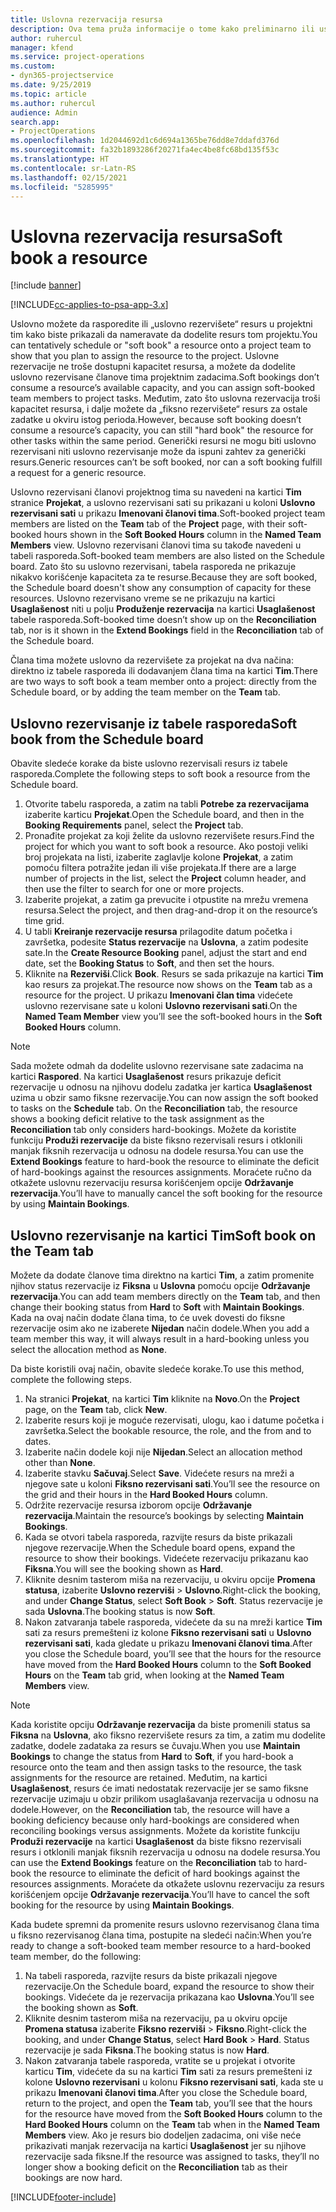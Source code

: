 ```yaml
---
title: Uslovna rezervacija resursa
description: Ova tema pruža informacije o tome kako preliminarno ili uslovno rezervisati članove projektnog tima.
author: ruhercul
manager: kfend
ms.service: project-operations
ms.custom:
- dyn365-projectservice
ms.date: 9/25/2019
ms.topic: article
ms.author: ruhercul
audience: Admin
search.app:
- ProjectOperations
ms.openlocfilehash: 1d2044692d1c6d694a1365be76dd8e7ddafd376d
ms.sourcegitcommit: fa32b1893286f20271fa4ec4be8fc68bd135f53c
ms.translationtype: HT
ms.contentlocale: sr-Latn-RS
ms.lasthandoff: 02/15/2021
ms.locfileid: "5285995"
---
```

# <a name="soft-book-a-resource"></a><span data-ttu-id="d213f-103">Uslovna rezervacija resursa</span><span class="sxs-lookup"><span data-stu-id="d213f-103">Soft book a resource</span></span>

[!include [banner](../includes/psa-now-project-operations.md)]

[!INCLUDE[cc-applies-to-psa-app-3.x](../includes/cc-applies-to-psa-app-3x.md)]

<span data-ttu-id="d213f-104">Uslovno možete da rasporedite ili „uslovno rezervišete“ resurs u projektni tim kako biste prikazali da nameravate da dodelite resurs tom projektu.</span><span class="sxs-lookup"><span data-stu-id="d213f-104">You can tentatively schedule or "soft book" a resource onto a project team to show that you plan to assign the resource to the project.</span></span> <span data-ttu-id="d213f-105">Uslovne rezervacije ne troše dostupni kapacitet resursa, a možete da dodelite uslovno rezervisane članove tima projektnim zadacima.</span><span class="sxs-lookup"><span data-stu-id="d213f-105">Soft bookings don’t consume a resource’s available capacity, and you can assign soft-booked team members to project tasks.</span></span> <span data-ttu-id="d213f-106">Međutim, zato što uslovna rezervacija troši kapacitet resursa, i dalje možete da „fiksno rezervišete“ resurs za ostale zadatke u okviru istog perioda.</span><span class="sxs-lookup"><span data-stu-id="d213f-106">However, because soft booking doesn’t consume a resource’s capacity, you can still "hard book" the resource for other tasks within the same period.</span></span> <span data-ttu-id="d213f-107">Generički resursi ne mogu biti uslovno rezervisani niti uslovno rezervisanje može da ispuni zahtev za generički resurs.</span><span class="sxs-lookup"><span data-stu-id="d213f-107">Generic resources can’t be soft booked, nor can a soft booking fulfill a request for a generic resource.</span></span>

<span data-ttu-id="d213f-108">Uslovno rezervisani članovi projektnog tima su navedeni na kartici **Tim** stranice **Projekat**, a uslovno rezervisani sati su prikazani u koloni **Uslovno rezervisani sati** u prikazu **Imenovani članovi tima**.</span><span class="sxs-lookup"><span data-stu-id="d213f-108">Soft-booked project team members are listed on the **Team** tab of the **Project** page, with their soft-booked hours shown in the **Soft Booked Hours** column in the **Named Team Members** view.</span></span> <span data-ttu-id="d213f-109">Uslovno rezervisani članovi tima su takođe navedeni u tabeli rasporeda.</span><span class="sxs-lookup"><span data-stu-id="d213f-109">Soft-booked team members are also listed on the Schedule board.</span></span> <span data-ttu-id="d213f-110">Zato što su uslovno rezervisani, tabela rasporeda ne prikazuje nikakvo korišćenje kapaciteta za te resurse.</span><span class="sxs-lookup"><span data-stu-id="d213f-110">Because they are soft booked, the Schedule board doesn't show any consumption of capacity for these resources.</span></span> <span data-ttu-id="d213f-111">Uslovno rezervisano vreme se ne prikazuju na kartici **Usaglašenost** niti u polju **Produženje rezervacija** na kartici **Usaglašenost** tabele rasporeda.</span><span class="sxs-lookup"><span data-stu-id="d213f-111">Soft-booked time doesn’t show up on the **Reconciliation** tab, nor is it shown in the **Extend Bookings** field in the **Reconciliation** tab of the Schedule board.</span></span> 

<span data-ttu-id="d213f-112">Člana tima možete uslovno da rezervišete za projekat na dva načina: direktno iz tabele rasporeda ili dodavanjem člana tima na kartici **Tim**.</span><span class="sxs-lookup"><span data-stu-id="d213f-112">There are two ways to soft book a team member onto a project: directly from the Schedule board, or by adding the team member on the **Team** tab.</span></span> 

## <a name="soft-book-from-the-schedule-board"></a><span data-ttu-id="d213f-113">Uslovno rezervisanje iz tabele rasporeda</span><span class="sxs-lookup"><span data-stu-id="d213f-113">Soft book from the Schedule board</span></span>
<span data-ttu-id="d213f-114">Obavite sledeće korake da biste uslovno rezervisali resurs iz tabele rasporeda.</span><span class="sxs-lookup"><span data-stu-id="d213f-114">Complete the following steps to soft book a resource from the Schedule board.</span></span> 

1. <span data-ttu-id="d213f-115">Otvorite tabelu rasporeda, a zatim na tabli **Potrebe za rezervacijama** izaberite karticu **Projekat**.</span><span class="sxs-lookup"><span data-stu-id="d213f-115">Open the Schedule board, and then in the **Booking Requirements** panel, select the **Project** tab.</span></span>
2. <span data-ttu-id="d213f-116">Pronađite projekat za koji želite da uslovno rezervišete resurs.</span><span class="sxs-lookup"><span data-stu-id="d213f-116">Find the project for which you want to soft book a resource.</span></span> <span data-ttu-id="d213f-117">Ako postoji veliki broj projekata na listi, izaberite zaglavlje kolone **Projekat**, a zatim pomoću filtera potražite jedan ili više projekata.</span><span class="sxs-lookup"><span data-stu-id="d213f-117">If there are a large number of projects in the list, select the **Project** column header, and then use the filter to search for one or more projects.</span></span>
3. <span data-ttu-id="d213f-118">Izaberite projekat, a zatim ga prevucite i otpustite na mrežu vremena resursa.</span><span class="sxs-lookup"><span data-stu-id="d213f-118">Select the project, and then drag-and-drop it on the resource’s time grid.</span></span>
5. <span data-ttu-id="d213f-119">U tabli **Kreiranje rezervacije resursa** prilagodite datum početka i završetka, podesite **Status rezervacije** na **Uslovna**, a zatim podesite sate.</span><span class="sxs-lookup"><span data-stu-id="d213f-119">In the **Create Resource Booking** panel, adjust the start and end date, set the **Booking Status** to **Soft**, and then set the hours.</span></span> 
6. <span data-ttu-id="d213f-120">Kliknite na **Rezerviši**.</span><span class="sxs-lookup"><span data-stu-id="d213f-120">Click **Book**.</span></span> <span data-ttu-id="d213f-121">Resurs se sada prikazuje na kartici **Tim** kao resurs za projekat.</span><span class="sxs-lookup"><span data-stu-id="d213f-121">The resource now shows on the **Team** tab as a resource for the project.</span></span> <span data-ttu-id="d213f-122">U prikazu **Imenovani član tima** videćete uslovno rezervisane sate u koloni **Uslovno rezervisani sati**.</span><span class="sxs-lookup"><span data-stu-id="d213f-122">On the **Named Team Member** view you’ll see the soft-booked hours in the **Soft Booked Hours** column.</span></span>

> [!NOTE]
> <span data-ttu-id="d213f-123">Sada možete odmah da dodelite uslovno rezervisane sate zadacima na kartici **Raspored**. Na kartici **Usaglašenost** resurs prikazuje deficit rezervacije u odnosu na njihovu dodelu zadatka jer kartica **Usaglašenost** uzima u obzir samo fiksne rezervacije.</span><span class="sxs-lookup"><span data-stu-id="d213f-123">You can now assign the soft booked to tasks on the **Schedule** tab. On the **Reconciliation** tab, the resource shows a booking deficit relative to the task assignment as the **Reconciliation** tab only considers hard-bookings.</span></span> <span data-ttu-id="d213f-124">Možete da koristite funkciju **Produži rezervacije** da biste fiksno rezervisali resurs i otklonili manjak fiksnih rezervacija u odnosu na dodele resursa.</span><span class="sxs-lookup"><span data-stu-id="d213f-124">You can use the **Extend Bookings** feature to hard-book the resource to eliminate the deficit of hard-bookings against the resources assignments.</span></span> <span data-ttu-id="d213f-125">Moraćete ručno da otkažete uslovnu rezervaciju resursa korišćenjem opcije **Održavanje rezervacija**.</span><span class="sxs-lookup"><span data-stu-id="d213f-125">You’ll have to manually cancel the soft booking for the resource by using **Maintain Bookings**.</span></span>

## <a name="soft-book-on-the-team-tab"></a><span data-ttu-id="d213f-126">Uslovno rezervisanje na kartici Tim</span><span class="sxs-lookup"><span data-stu-id="d213f-126">Soft book on the Team tab</span></span>

<span data-ttu-id="d213f-127">Možete da dodate članove tima direktno na kartici **Tim**, a zatim promenite njihov status rezervacije iz **Fiksna** u **Uslovna** pomoću opcije **Održavanje rezervacija**.</span><span class="sxs-lookup"><span data-stu-id="d213f-127">You can add team members directly on the **Team** tab, and then change their booking status from **Hard** to **Soft** with **Maintain Bookings**.</span></span> <span data-ttu-id="d213f-128">Kada na ovaj način dodate člana tima, to će uvek dovesti do fiksne rezervacije osim ako ne izaberete **Nijedan** način dodele.</span><span class="sxs-lookup"><span data-stu-id="d213f-128">When you add a team member this way, it will always result in a hard-booking unless you select the allocation method as **None**.</span></span>

<span data-ttu-id="d213f-129">Da biste koristili ovaj način, obavite sledeće korake.</span><span class="sxs-lookup"><span data-stu-id="d213f-129">To use this method, complete the following steps.</span></span>

1. <span data-ttu-id="d213f-130">Na stranici **Projekat**, na kartici **Tim** kliknite na **Novo**.</span><span class="sxs-lookup"><span data-stu-id="d213f-130">On the **Project** page, on the **Team** tab, click **New**.</span></span>
2. <span data-ttu-id="d213f-131">Izaberite resurs koji je moguće rezervisati, ulogu, kao i datume početka i završetka.</span><span class="sxs-lookup"><span data-stu-id="d213f-131">Select the bookable resource, the role, and the from and to dates.</span></span>
3. <span data-ttu-id="d213f-132">Izaberite način dodele koji nije **Nijedan**.</span><span class="sxs-lookup"><span data-stu-id="d213f-132">Select an allocation method other than **None**.</span></span>
4. <span data-ttu-id="d213f-133">Izaberite stavku **Sačuvaj**.</span><span class="sxs-lookup"><span data-stu-id="d213f-133">Select **Save**.</span></span> <span data-ttu-id="d213f-134">Videćete resurs na mreži a njegove sate u koloni **Fiksno rezervisani sati**.</span><span class="sxs-lookup"><span data-stu-id="d213f-134">You’ll see the resource on the grid and their hours in the **Hard Booked Hours** column.</span></span>
5. <span data-ttu-id="d213f-135">Održite rezervacije resursa izborom opcije **Održavanje rezervacija**.</span><span class="sxs-lookup"><span data-stu-id="d213f-135">Maintain the resource’s bookings by selecting **Maintain Bookings**.</span></span>
6. <span data-ttu-id="d213f-136">Kada se otvori tabela rasporeda, razvijte resurs da biste prikazali njegove rezervacije.</span><span class="sxs-lookup"><span data-stu-id="d213f-136">When the Schedule board opens, expand the resource to show their bookings.</span></span> <span data-ttu-id="d213f-137">Videćete rezervaciju prikazanu kao **Fiksna**.</span><span class="sxs-lookup"><span data-stu-id="d213f-137">You will see the booking shown as **Hard**.</span></span>
7. <span data-ttu-id="d213f-138">Kliknite desnim tasterom miša na rezervaciju, u okviru opcije **Promena statusa**, izaberite **Uslovno rezerviši** \> **Uslovno**.</span><span class="sxs-lookup"><span data-stu-id="d213f-138">Right-click the booking, and under **Change Status**, select **Soft Book** \> **Soft**.</span></span> <span data-ttu-id="d213f-139">Status rezervacije je sada **Uslovna**.</span><span class="sxs-lookup"><span data-stu-id="d213f-139">The booking status is now **Soft**.</span></span>
8. <span data-ttu-id="d213f-140">Nakon zatvaranja tabele rasporeda, videćete da su na mreži kartice **Tim** sati za resurs premešteni iz kolone **Fiksno rezervisani sati** u **Uslovno rezervisani sati**, kada gledate u prikazu **Imenovani članovi tima**.</span><span class="sxs-lookup"><span data-stu-id="d213f-140">After you close the Schedule board, you’ll see that the hours for the resource have moved from the **Hard Booked Hours** column to the **Soft Booked Hours** on the **Team** tab grid, when looking at the **Named Team Members** view.</span></span>

> [!NOTE]
> <span data-ttu-id="d213f-141">Kada koristite opciju **Održavanje rezervacija** da biste promenili status sa **Fiksna** na **Uslovna**, ako fiksno rezervišete resurs za tim, a zatim mu dodelite zadatke, dodele zadataka za resurs se čuvaju.</span><span class="sxs-lookup"><span data-stu-id="d213f-141">When you use **Maintain Bookings** to change the status from **Hard** to **Soft**, if you hard-book a resource onto the team and then assign tasks to the resource, the task assignments for the resource are retained.</span></span> <span data-ttu-id="d213f-142">Međutim, na kartici **Usaglašenost**, resurs će imati nedostatak rezervacije jer se samo fiksne rezervacije uzimaju u obzir prilikom usaglašavanja rezervacija u odnosu na dodele.</span><span class="sxs-lookup"><span data-stu-id="d213f-142">However, on the **Reconciliation** tab, the resource will have a booking deficiency because only hard-bookings are considered when reconciling bookings versus assignments.</span></span> <span data-ttu-id="d213f-143">Možete da koristite funkciju **Produži rezervacije** na kartici **Usaglašenost** da biste fiksno rezervisali resurs i otklonili manjak fiksnih rezervacija u odnosu na dodele resursa.</span><span class="sxs-lookup"><span data-stu-id="d213f-143">You can use the **Extend Bookings** feature on the **Reconciliation** tab to hard-book the resource to eliminate the deficit of hard bookings against the resources assignments.</span></span> <span data-ttu-id="d213f-144">Moraćete da otkažete uslovnu rezervaciju za resurs korišćenjem opcije **Održavanje rezervacija**.</span><span class="sxs-lookup"><span data-stu-id="d213f-144">You’ll have to cancel the soft booking for the resource by using **Maintain Bookings**.</span></span>

<span data-ttu-id="d213f-145">Kada budete spremni da promenite resurs uslovno rezervisanog člana tima u fiksno rezervisanog člana tima, postupite na sledeći način:</span><span class="sxs-lookup"><span data-stu-id="d213f-145">When you’re ready to change a soft-booked team member resource to a hard-booked team member, do the following:</span></span>

1. <span data-ttu-id="d213f-146">Na tabeli rasporeda, razvijte resurs da biste prikazali njegove rezervacije.</span><span class="sxs-lookup"><span data-stu-id="d213f-146">On the Schedule board, expand the resource to show their bookings.</span></span> <span data-ttu-id="d213f-147">Videćete da je rezervacija prikazana kao **Uslovna**.</span><span class="sxs-lookup"><span data-stu-id="d213f-147">You’ll see the booking shown as **Soft**.</span></span>
2. <span data-ttu-id="d213f-148">Kliknite desnim tasterom miša na rezervaciju, pa u okviru opcije **Promena statusa** izaberite **Fiksno rezerviši** \> **Fiksno**.</span><span class="sxs-lookup"><span data-stu-id="d213f-148">Right-click the booking, and under **Change Status**, select **Hard Book** \> **Hard**.</span></span> <span data-ttu-id="d213f-149">Status rezervacije je sada **Fiksna**.</span><span class="sxs-lookup"><span data-stu-id="d213f-149">The booking status is now **Hard**.</span></span>
3. <span data-ttu-id="d213f-150">Nakon zatvaranja tabele rasporeda, vratite se u projekat i otvorite karticu **Tim**, videćete da su na kartici **Tim** sati za resurs premešteni iz kolone **Uslovno rezervisani** u kolonu **Fiksno rezervisani sati**, kada ste u prikazu **Imenovani članovi tima**.</span><span class="sxs-lookup"><span data-stu-id="d213f-150">After you close the Schedule board, return to the project, and open the **Team** tab, you’ll see that the hours for the resource have moved from the **Soft Booked Hours** column to the **Hard Booked Hours** column on the **Team** tab when in the **Named Team Members** view.</span></span> <span data-ttu-id="d213f-151">Ako je resurs bio dodeljen zadacima, oni više neće prikazivati manjak rezervacija na kartici **Usaglašenost** jer su njihove rezervacije sada fiksne.</span><span class="sxs-lookup"><span data-stu-id="d213f-151">If the resource was assigned to tasks, they’ll no longer show a booking deficit on the **Reconciliation** tab as their bookings are now hard.</span></span>



[!INCLUDE[footer-include](../includes/footer-banner.md)]